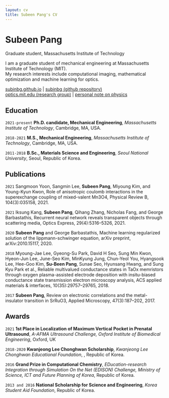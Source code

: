 ```yaml
---
layout: cv
title: Subeen Pang's CV
---
```

# Subeen Pang
Graduate student, Massachusetts Institute of Technology

I am a graduate student of mechanical engineering at Massachusetts Institute of Technology (MIT).<br/>
My research interests include computational imaging, mathematical optimization and machine learning for optics.<br/>

<div id="webaddress">
  <a href="https://subinbg.github.io"><i class="fas fa-home"></i> subinbg.github.io</a> | 
  <a href="https://github.com/subinbg"><i class="fab fa-github"></i> subinbg (github repository)</a><br/>
  <a href="http://optics.mit.edu"><i class="fas fa-users"></i> optics.mit.edu (research group)</a> |
  <a href="https://www.overleaf.com/read/zqcxjwjwccsm"><i class="fas fa-users"></i> personal note on physics</a>
</div> 


## Education

`2021-present`
**Ph.D. candidate, Mechanical Engineering**, *Massachusetts Institute of Technology*, Cambridge, MA, USA.

`2018-2021`
**M.S., Mechanical Engineering**, *Massachusetts Institute of Technology*, Cambridge, MA, USA.

`2011-2018`
**B.Sc., Materials Science and Engineering**, *Seoul National University*, Seoul, Republic of Korea.


## Publications

`2021`
Sangmoon Yoon, Sangmin Lee, **Subeen Pang**, Miyoung Kim, and Young-Kyun Kwon,  Role of anisotropic coulomb interactions in the superexchange coupling of mixed-valent Mn3O4, Physical Review B, 104(3):035158, 2021.

`2021`
Iksung Kang, **Subeen Pang**, Qihang Zhang, Nicholas Fang, and George Barbastathis, Recurrent neural network reveals transparent objects through scattering media, Optics Express, 29(4):5316–5326, 2021.

`2020`
**Subeen Pang** and George Barbastathis, Machine learning regularized solution of the lippmann-schwinger equation, arXiv preprint, arXiv:2010.15117, 2020.

`2018`
Myoung-Jae Lee, Gyeong-Su Park, David H Seo, Sung Min Kwon, Hyeon-Jun Lee, June-Seo Kim, MinKyung Jung, Chun-Yeol You, Hyangsook Lee, Hee-Goo Kim, **Su-Been Pang**, Sunae Seo, Hyunsang Hwang, and Sung Kyu Park et al.,  Reliable multivalued conductance states in TaOx memristors through oxygen plasma-assisted electrode deposition with insitu-biased conductance state transmission electron microscopy analysis, ACS applied materials & interfaces, 10(35):29757–29765, 2018.

`2017`
**Subeen Pang**, Review on electronic correlations and the metal-insulator transition in SrRuO3, Applied Microscopy, 47(3):187–202, 2017.


## Awards

`2021`
**1st Place in Localization of Maximum Vertical Pocket in Prenatal Ultrasound**, *A-AFMA Ultrasound Challenge, Oxford Institute of Biomedical Engineering*, Oxford, UK

`2018-2020`
**Kwanjeong Lee Chonghwan Scholarship**, *Kwanjeong Lee Chonghwan Educational Foundation*, , Republic of Korea.

`2016`
**Grand Prize in Computational Chemistry**, *EDucation-research Integration through Simulation On the Net (EDISON) Challenge, Ministry of Science, ICT and Future Planning of Korea*, Republic of Korea.

`2013 and 2016` 
**National Scholarship for Science and Engineering**, *Korea Student Aid Foundation*, Republic of Korea.






<!--
## Publications

 A list is also available [online](http://scholar.google.co.uk/citations?user=LTOTl0YAAAAJ) 

### Journals

`1669`
Newton Sir I, De analysi per æquationes numero terminorum infinitas. 

`1669`
Lectiones opticæ.

etc. etc. etc.

### Patents

`2012`
Infinitesimal calculus for solutions to physics problems, [SMBC](http://www.techdirt.com/articles/20121011/09312820678/if-patents-had-been-around-time-newton.shtml) patent 001


## Occupation

`1600`
__Royal Mint__, London

- Warden
- Minted coins

`1600`
__Lucasian professor of Mathematics__, Cambridge University -->



<!-- ### Footer

Last updated: May 2013 -->


